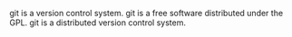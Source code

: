 git is a version control system.
git is a free software distributed under the GPL.
git is a distributed version control system.